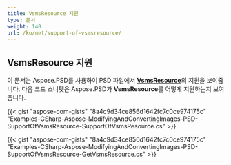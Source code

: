 ```yaml
---
title: VsmsResource 지원
type: 문서
weight: 140
url: /ko/net/support-of-vsmsresource/
---
```


## **VsmsResource 지원**
이 문서는 Aspose.PSD를 사용하여 PSD 파일에서 [**VsmsResource**](https://reference.aspose.com/psd/net/aspose.psd.fileformats.psd.layers.layerresources/vsmsresource)의 지원을 보여줍니다. 다음 코드 스니펫은 Aspose.PSD가 **VsmsResource**를 어떻게 지원하는지 보여줍니다.

{{< gist "aspose-com-gists" "8a4c9d34ce856d1642fc7c0ce974175c" "Examples-CSharp-Aspose-ModifyingAndConvertingImages-PSD-SupportOfVsmsResource-SupportOfVsmsResource.cs" >}}

{{< gist "aspose-com-gists" "8a4c9d34ce856d1642fc7c0ce974175c" "Examples-CSharp-Aspose-ModifyingAndConvertingImages-PSD-SupportOfVsmsResource-GetVsmsResource.cs" >}}
